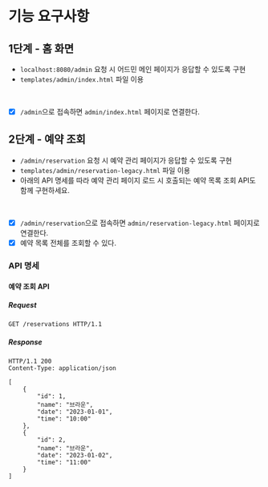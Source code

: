 # 기능 요구사항

## 1단계 - 홈 화면

- `localhost:8080/admin` 요청 시 어드민 메인 페이지가 응답할 수 있도록 구현
- `templates/admin/index.html` 파일 이용

<br>

- [x] `/admin`으로 접속하면 `admin/index.html` 페이지로 연결한다.

## 2단계 - 예약 조회

- `/admin/reservation` 요청 시 예약 관리 페이지가 응답할 수 있도록 구현
- `templates/admin/reservation-legacy.html` 파일 이용
- 아래의 API 명세를 따라 예약 관리 페이지 로드 시 호출되는 예약 목록 조회 API도 함께 구현하세요.

<br>

- [x] `/admin/reservation`으로 접속하면 `admin/reservation-legacy.html` 페이지로 연결한다.
- [x] 예약 목록 전체를 조회할 수 있다. 

### API 명세

#### 예약 조회 API

##### Request

```http request
GET /reservations HTTP/1.1
```

##### Response

```http request
HTTP/1.1 200 
Content-Type: application/json

[
    {
        "id": 1,
        "name": "브라운",
        "date": "2023-01-01",
        "time": "10:00"
    },
    {
        "id": 2,
        "name": "브라운",
        "date": "2023-01-02",
        "time": "11:00"
    }
]
```
